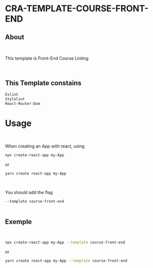 # CRA-TEMPLATE-COURSE-FRONT-END

## About

<br/>

This template is Front-End Course Linting

<br/>

## This Template constains

```bash
Eslint
Stylelint
React-Router-Dom
```

# Usage

<br/>

When creating an App with react, using <br/>

```bash
npx create-react-app my-App
```
or
```bash
yarn create react-app my-App
```

<br/>

You should add the flag <br/>

``
--template course-front-end
``
<br/>
<br/>

## Exemple
<br/>

```bash
npx create-react-app my-App --template course-front-end
```
or
```bash
yarn create react-app my-App --template course-front-end
```
